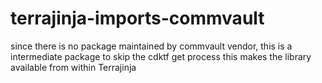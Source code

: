 # terrajinja-imports-commvault

since there is no package maintained by commvault vendor, this is a intermediate package to skip the cdktf get process
this makes the library available from within Terrajinja

